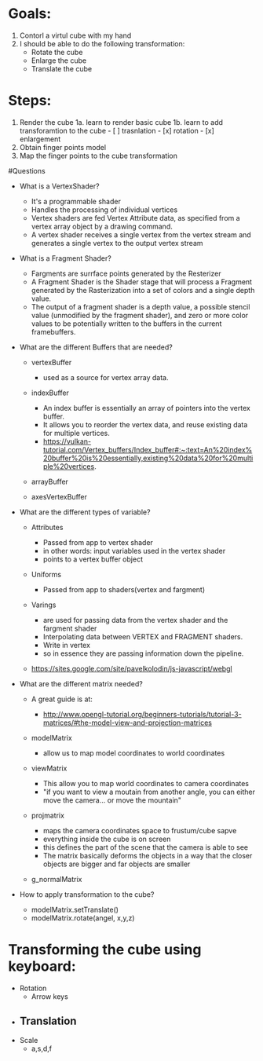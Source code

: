 # Goals:
1. Contorl a virtul cube with my hand
2. I should be able to do the following transformation:
	- Rotate the cube 
	- Enlarge the cube
	- Translate the cube 

# Steps:
 1. Render the cube 
 	1a. learn to render basic cube
 	1b. learn to add transforamtion to the cube
 		-  [ ] trasnlation 
 		-  [x]  rotation
 		-  [x] enlargement
 2. Obtain finger points model
 3. Map the finger points to the cube transformation 

 #Questions
  - What is a VertexShader?
  	- It's a programmable shader
  	- Handles the processing of individual vertices 
  	- Vertex shaders are fed Vertex Attribute data, as specified from a vertex array object by a drawing command. 
  	- A vertex shader receives a single vertex from the vertex stream and generates a single vertex to the output vertex stream


  - What is a Fragment Shader?
  	-  Fargments are surrface points generated by the Resterizer
  	- A Fragment Shader is the Shader stage that will process a Fragment generated by the Rasterization into a set of colors and a single depth value.
  	- The output of a fragment shader is a depth value, a possible stencil value (unmodified by the fragment shader), and zero or more color values to be potentially written to the buffers in the current framebuffers.



  - What are the different Buffers that are needed?  	
    - vertexBuffer
    	- used as a source for vertex array data. 
    - indexBuffer
    	- An index buffer is essentially an array of pointers into the vertex buffer. 
    	- It allows you to reorder the vertex data, and reuse existing data for multiple vertices. 
    	- https://vulkan-tutorial.com/Vertex_buffers/Index_buffer#:~:text=An%20index%20buffer%20is%20essentially,existing%20data%20for%20multiple%20vertices.


  	- arrayBuffer
  	- axesVertexBuffer

  - What are the different types of variable?
  	- Attributes
  		- Passed from app to vertex shader
  		- in other words: input variables used in the vertex shader
  		- points to a vertex buffer object

  	- Uniforms 
  		- Passed from app to shaders(vertex and fargment)
  	- Varings
  		- are used for passing data from the vertex shader and the fargment shader 
  		- Interpolating data between VERTEX and FRAGMENT shaders.
  		- Write in vertex 
  		- so in essence they are passing information down the pipeline.
  	- https://sites.google.com/site/pavelkolodin/js-javascript/webgl

 
  - What are the different matrix needed?
  	- A great guide is at:
  		- http://www.opengl-tutorial.org/beginners-tutorials/tutorial-3-matrices/#the-model-view-and-projection-matrices
  	- modelMatrix
  		- allow us to map model coordinates to world coordinates 
  	- viewMatrix
  		- This allow you to map world coordinates to camera coordinates
  		- "if you want to view a moutain from another angle, you can either move the camera… or move the mountain"

  	- projmatrix
  		- maps the camera coordinates space to frustum/cube sapve 
  		- everything inside the cube is on screen
  		- this defines the part of the scene that the camera is able to see
  		- The matrix basically deforms the objects in a way that the closer objects are bigger and far objects are smaller

  	- g_normalMatrix

  - How to apply transformation to the cube?
    - modelMatrix.setTranslate()
    - modelMatrix.rotate(angel, x,y,z)

# Transforming the cube using keyboard:
  - Rotation
     - Arrow keys
  - Translation 
    - 
  - Scale
    - a,s,d,f
